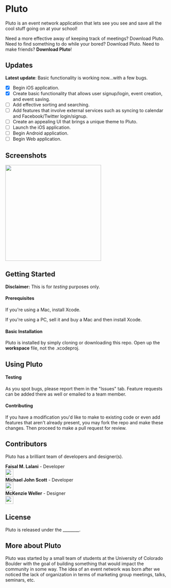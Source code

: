 # Pluto

Pluto is an event network application that lets see you see and save all the cool stuff going on at your school!

Need a more effective away of keeping track of meetings? Download Pluto. Need to find something to do while your bored? Download Pluto. Need to make friends? **Download Pluto**!

## Updates

**Latest update**: Basic functionality is working now...with a few bugs.  

- [x] Begin iOS application.
- [x] Create basic functionality that allows user signup/login, event creation, and event saving.
- [ ] Add effective sorting and searching.
- [ ] Add features that involve external services such as syncing to calendar and Facebook/Twitter login/signup.
- [ ] Create an appealing UI that brings a unique theme to Pluto.
- [ ] Launch the iOS application.
- [ ] Begin Android application.
- [ ] Begin Web application.

## Screenshots

<img src="http://i.imgur.com/MTgVnpu.jpg" width="300">

## Getting Started

__Disclaimer:__ This is for _testing_ purposes only.

#### Prerequisites

If you're using a Mac, install Xcode.
  
If you're using a PC, sell it and buy a Mac and then install Xcode.

#### Basic Installation

Pluto is installed by simply cloning or downloading this repo. Open up the **workspace** file, not the .xcodeproj.

## Using Pluto

#### Testing

As you spot bugs, please report them in the "Issues" tab. Feature requests can be added there as well or emailed to a team member.

#### Contributing

If you have a modification you'd like to make to existing code or even add features that aren't already present, you may fork the repo and make these changes. Then proceed to make a pull request for review.

## Contributors

Pluto has a brilliant team of developers and designer(s).

**Faisal M. Lalani** - Developer  
[<img src="https://github.com/favicon.ico" width="25">](https://github.com/faisalmlalani)  
**Michael John Scott** - Developer  
[<img src="https://github.com/favicon.ico" width="25">](https://github.com/JMichaelScott)  
**McKenzie Weller** - Designer  
[<img src="https://github.com/favicon.ico" width="25">](https://github.com/pikawolfy)

## License

Pluto is released under the ________.

## More about Pluto

Pluto was started by a small team of students at the University of Colorado Boulder with the goal of building something that would impact the community in some way. The idea of an event network was born after we noticed the lack of organization in terms of marketing group meetings, talks, seminars, etc.
